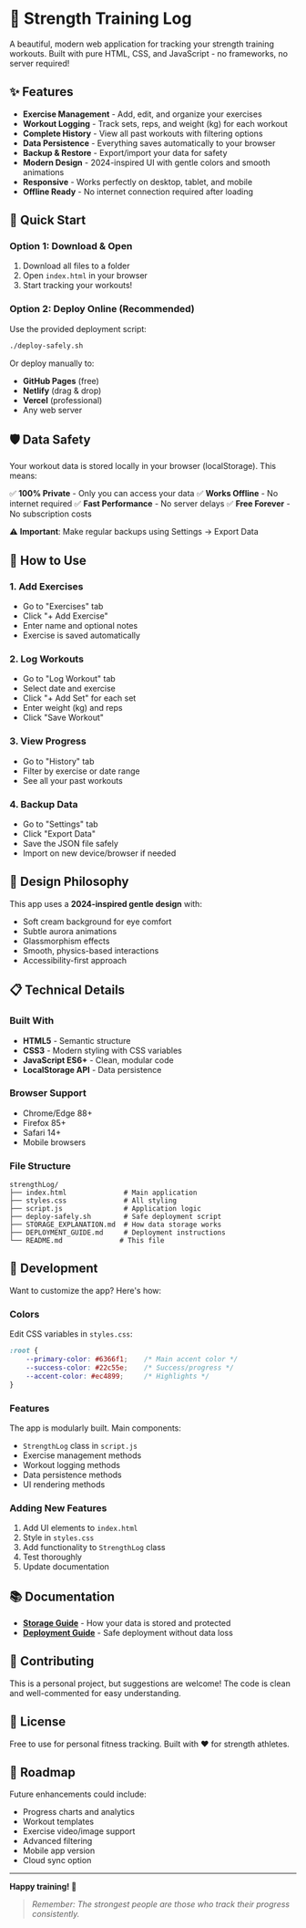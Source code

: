 # 💪 Strength Training Log

A beautiful, modern web application for tracking your strength training workouts. Built with pure HTML, CSS, and JavaScript - no frameworks, no server required!

## ✨ Features

- **Exercise Management** - Add, edit, and organize your exercises
- **Workout Logging** - Track sets, reps, and weight (kg) for each workout
- **Complete History** - View all past workouts with filtering options
- **Data Persistence** - Everything saves automatically to your browser
- **Backup & Restore** - Export/import your data for safety
- **Modern Design** - 2024-inspired UI with gentle colors and smooth animations
- **Responsive** - Works perfectly on desktop, tablet, and mobile
- **Offline Ready** - No internet connection required after loading

## 🚀 Quick Start

### Option 1: Download & Open
1. Download all files to a folder
2. Open `index.html` in your browser
3. Start tracking your workouts!

### Option 2: Deploy Online (Recommended)
Use the provided deployment script:
```bash
./deploy-safely.sh
```

Or deploy manually to:
- **GitHub Pages** (free)
- **Netlify** (drag & drop)
- **Vercel** (professional)
- Any web server

## 🛡️ Data Safety

Your workout data is stored locally in your browser (localStorage). This means:

✅ **100% Private** - Only you can access your data
✅ **Works Offline** - No internet required
✅ **Fast Performance** - No server delays
✅ **Free Forever** - No subscription costs

⚠️ **Important**: Make regular backups using Settings → Export Data

## 📱 How to Use

### 1. Add Exercises
- Go to "Exercises" tab
- Click "+ Add Exercise"
- Enter name and optional notes
- Exercise is saved automatically

### 2. Log Workouts
- Go to "Log Workout" tab
- Select date and exercise
- Click "+ Add Set" for each set
- Enter weight (kg) and reps
- Click "Save Workout"

### 3. View Progress
- Go to "History" tab
- Filter by exercise or date range
- See all your past workouts

### 4. Backup Data
- Go to "Settings" tab
- Click "Export Data"
- Save the JSON file safely
- Import on new device/browser if needed

## 🎨 Design Philosophy

This app uses a **2024-inspired gentle design** with:
- Soft cream background for eye comfort
- Subtle aurora animations
- Glassmorphism effects
- Smooth, physics-based interactions
- Accessibility-first approach

## 📋 Technical Details

### Built With
- **HTML5** - Semantic structure
- **CSS3** - Modern styling with CSS variables
- **JavaScript ES6+** - Clean, modular code
- **LocalStorage API** - Data persistence

### Browser Support
- Chrome/Edge 88+
- Firefox 85+
- Safari 14+
- Mobile browsers

### File Structure
```
strengthLog/
├── index.html              # Main application
├── styles.css              # All styling
├── script.js               # Application logic
├── deploy-safely.sh        # Safe deployment script
├── STORAGE_EXPLANATION.md  # How data storage works
├── DEPLOYMENT_GUIDE.md     # Deployment instructions
└── README.md              # This file
```

## 🔧 Development

Want to customize the app? Here's how:

### Colors
Edit CSS variables in `styles.css`:
```css
:root {
    --primary-color: #6366f1;    /* Main accent color */
    --success-color: #22c55e;    /* Success/progress */
    --accent-color: #ec4899;     /* Highlights */
}
```

### Features
The app is modularly built. Main components:
- `StrengthLog` class in `script.js`
- Exercise management methods
- Workout logging methods
- Data persistence methods
- UI rendering methods

### Adding New Features
1. Add UI elements to `index.html`
2. Style in `styles.css`
3. Add functionality to `StrengthLog` class
4. Test thoroughly
5. Update documentation

## 📚 Documentation

- **[Storage Guide](STORAGE_EXPLANATION.md)** - How your data is stored and protected
- **[Deployment Guide](DEPLOYMENT_GUIDE.md)** - Safe deployment without data loss

## 🤝 Contributing

This is a personal project, but suggestions are welcome! The code is clean and well-commented for easy understanding.

## 📄 License

Free to use for personal fitness tracking. Built with ❤️ for strength athletes.

## 🎯 Roadmap

Future enhancements could include:
- Progress charts and analytics
- Workout templates
- Exercise video/image support
- Advanced filtering
- Mobile app version
- Cloud sync option

---

**Happy training! 💪**

> *Remember: The strongest people are those who track their progress consistently.*